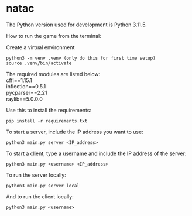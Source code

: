 # natac

The Python version used for development is Python 3.11.5.

How to run the game from the terminal:

Create a virtual environment
```
python3 -m venv .venv (only do this for first time setup)
source .venv/bin/activate
```
The required modules are listed below:<br>
cffi==1.15.1<br>
inflection==0.5.1<br>
pycparser==2.21<br>
raylib==5.0.0.0<br>

Use this to install the requirements:
```
pip install -r requirements.txt
```
To start a server, include the IP address you want to use:
```
python3 main.py server <IP_address>
```
To start a client, type a username and include the IP address of the server:
```
python3 main.py <username> <IP_address>
```
To run the server locally:
```
python3 main.py server local
```
And to run the client locally:
```
python3 main.py <username>
```
